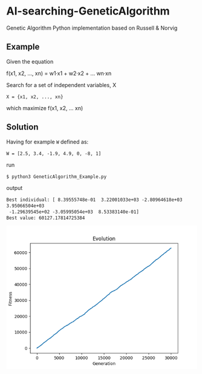 # AI-searching-GeneticAlgorithm
Genetic Algorithm Python implementation based on Russell &amp; Norvig


## Example

Given the equation

f(x1, x2, ..., xn) = w1·x1 + w2·x2 + ... wn·xn

Search for a set of independent variables, X

```{python}
X = {x1, x2, ..., xn}
```

which maximize f(x1, x2, ... xn)


## Solution

Having for example ```W``` defined as:

```{python}
W = [2.5, 3.4, -1.9, 4.9, 0, -8, 1]
```

run

```{bash}
$ python3 GeneticAlgorithm_Example.py
```

output

```{bash}
Best individual: [ 8.39555748e-01  3.22001033e+03 -2.80964618e+03  3.95066504e+03
 -1.29639545e+02 -3.05995054e+03  8.53383140e-01]
Best value: 60127.17814725384

```

![alt text](https://github.com/RaulRC/AI-searching-GeneticAlgorithm/blob/master/results.png "GA Example results")

